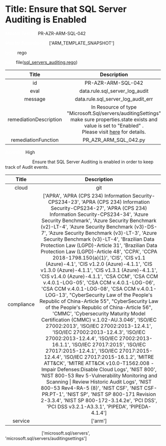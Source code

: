 



# Title: Ensure that SQL Server Auditing is Enabled


***<font color="white">Master Test Id:</font>*** PR-AZR-ARM-SQL-042

***<font color="white">Master Snapshot Id:</font>*** ['ARM_TEMPLATE_SNAPSHOT']

***<font color="white">type:</font>*** rego

***<font color="white">rule:</font>*** file([sql_servers_auditing.rego])  
  
  
  
  

|Title|Description|
| :---: | :---: |
|id|PR-AZR-ARM-SQL-042|
|eval|data.rule.sql_server_log_audit|
|message|data.rule.sql_server_log_audit_err|
|remediationDescription|In Resource of type "Microsoft.Sql/servers/auditingSettings" make sure properties.state exists and value is set to "Enabled" .<br>Please visit <a href='https://docs.microsoft.com/en-us/azure/templates/microsoft.sql/2021-02-01-preview/servers/auditingsettings' target='_blank'>here</a> for details.|
|remediationFunction|PR_AZR_ARM_SQL_042.py|


***<font color="white">Severity:</font>*** High

***<font color="white">Description:</font>*** Ensure that SQL Server Auditing is enabled in order to keep track of Audit events.  
  
  

|Title|Description|
| :---: | :---: |
|cloud|git|
|compliance|['APRA', 'APRA (CPS 234) Information Security-CPS234-23', 'APRA (CPS 234) Information Security-CPS234-27', 'APRA (CPS 234) Information Security-CPS234-34', 'Azure Security Benchmark', 'Azure Security Benchmark (v2)-LT-4', 'Azure Security Benchmark (v3)-DS-7', 'Azure Security Benchmark (v3)-LT-3', 'Azure Security Benchmark (v3)-LT-4', 'Brazilian Data Protection Law (LGPD)-Article 31', 'Brazilian Data Protection Law (LGPD)-Article 48', 'CCPA', 'CCPA 2018-1798.150(a)(1)', 'CIS', 'CIS v1.1 (Azure)-4.1', 'CIS v1.2.0 (Azure)-4.1.1', 'CIS v1.3.0 (Azure)-4.1.1', 'CIS v1.3.1 (Azure)-4.1.1', 'CIS v1.4.0 (Azure)-4.1.1', 'CSA CCM', 'CSA CCM v.4.0.1-LOG-05', 'CSA CCM v.4.0.1-LOG-06', 'CSA CCM v.4.0.1-LOG-08', 'CSA CCM v.4.0.1-LOG-13', "CyberSecurity Law of the People's Republic of China-Article 55", "CyberSecurity Law of the People's Republic of China-Article 56", 'CMMC', 'Cybersecurity Maturity Model Certification (CMMC) v.1.02-AU.3.046', 'ISO/IEC 27002:2013', 'ISO/IEC 27002:2013-12.4.1', 'ISO/IEC 27002:2013-12.4.3', 'ISO/IEC 27002:2013-12.4.4', 'ISO/IEC 27002:2013-16.1.1', 'ISO/IEC 27017:2015', 'ISO/IEC 27017:2015-12.4.1', 'ISO/IEC 27017:2015-12.4.4', 'ISO/IEC 27017:2015-16.1.2', 'MITRE ATT&CK', 'MITRE ATT&CK v10.0-T1562.008 - Impair Defenses:Disable Cloud Logs', 'NIST 800', 'NIST 800-53 Rev 5-Vulnerability Monitoring and Scanning \| Review Historic Audit Logs', 'NIST 800-53 Rev4-RA-5 (8)', 'NIST CSF', 'NIST CSF-PR.PT-1', 'NIST SP', 'NIST SP 800-171 Revision 2-3.3.4', 'NIST SP 800-172-3.14.2e', 'PCI DSS', 'PCI DSS v3.2.1-A3.3.1', 'PIPEDA', 'PIPEDA-4.1.4']|
|service|['arm']|


***<font color="white">Resource Types:</font>*** ['microsoft.sql/servers', 'microsoft.sql/servers/auditingsettings']


[sql_servers_auditing.rego]: https://github.com/prancer-io/prancer-compliance-test/tree/master/azure/iac/sql_servers_auditing.rego
